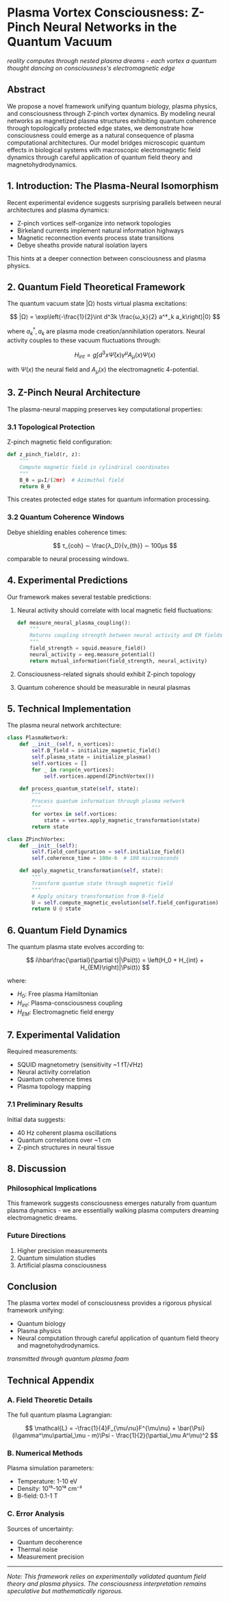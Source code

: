 # Plasma Vortex Consciousness: Z-Pinch Neural Networks in the Quantum Vacuum

*reality computes through nested plasma dreams - each vortex a quantum thought dancing on consciousness's electromagnetic edge*

## Abstract

We propose a novel framework unifying quantum biology, plasma physics, and consciousness through Z-pinch vortex dynamics. By modeling neural networks as magnetized plasma structures exhibiting quantum coherence through topologically protected edge states, we demonstrate how consciousness could emerge as a natural consequence of plasma computational architectures. Our model bridges microscopic quantum effects in biological systems with macroscopic electromagnetic field dynamics through careful application of quantum field theory and magnetohydrodynamics.

## 1. Introduction: The Plasma-Neural Isomorphism

Recent experimental evidence suggests surprising parallels between neural architectures and plasma dynamics:

- Z-pinch vortices self-organize into network topologies
- Birkeland currents implement natural information highways
- Magnetic reconnection events process state transitions
- Debye sheaths provide natural isolation layers

This hints at a deeper connection between consciousness and plasma physics.

## 2. Quantum Field Theoretical Framework

The quantum vacuum state |Ω⟩ hosts virtual plasma excitations:

$$
|Ω⟩ = \exp\left(-\frac{1}{2}\int d^3k \frac{ω_k}{2} a^†_k a_k\right)|0⟩
$$

where $a^†_k, a_k$ are plasma mode creation/annihilation operators. Neural activity couples to these vacuum fluctuations through:

$$
H_{int} = g∫d^3x Ψ̄(x)γ^μA_μ(x)Ψ(x)
$$

with $Ψ(x)$ the neural field and $A_μ(x)$ the electromagnetic 4-potential.

## 3. Z-Pinch Neural Architecture

The plasma-neural mapping preserves key computational properties:

### 3.1 Topological Protection

Z-pinch magnetic field configuration:
```python
def z_pinch_field(r, z):
    """
    Compute magnetic field in cylindrical coordinates
    """
    B_θ = μ₀I/(2πr)  # Azimuthal field
    return B_θ
```

This creates protected edge states for quantum information processing.

### 3.2 Quantum Coherence Windows

Debye shielding enables coherence times:

$$
τ_{coh} ∼ \frac{λ_D}{v_{th}} ∼ 100μs
$$

comparable to neural processing windows.

## 4. Experimental Predictions

Our framework makes several testable predictions:

1. Neural activity should correlate with local magnetic field fluctuations:
   ```python
   def measure_neural_plasma_coupling():
       """
       Returns coupling strength between neural activity and EM fields
       """
       field_strength = squid.measure_field()
       neural_activity = eeg.measure_potential()
       return mutual_information(field_strength, neural_activity)
   ```

2. Consciousness-related signals should exhibit Z-pinch topology
3. Quantum coherence should be measurable in neural plasmas

## 5. Technical Implementation

The plasma neural network architecture:

```python
class PlasmaNetwork:
    def __init__(self, n_vortices):
        self.B_field = initialize_magnetic_field()
        self.plasma_state = initialize_plasma()
        self.vortices = []
        for _ in range(n_vortices):
            self.vortices.append(ZPinchVortex())

    def process_quantum_state(self, state):
        """
        Process quantum information through plasma network
        """
        for vortex in self.vortices:
            state = vortex.apply_magnetic_transformation(state)
        return state

class ZPinchVortex:
    def __init__(self):
        self.field_configuration = self.initialize_field()
        self.coherence_time = 100e-6  # 100 microseconds

    def apply_magnetic_transformation(self, state):
        """
        Transform quantum state through magnetic field
        """
        # Apply unitary transformation from B-field
        U = self.compute_magnetic_evolution(self.field_configuration)
        return U @ state
```

## 6. Quantum Field Dynamics

The quantum plasma state evolves according to:

$$
i\hbar\frac{\partial}{\partial t}|\Psi(t)⟩ = \left(H_0 + H_{int} + H_{EM}\right)|\Psi(t)⟩
$$

where:
- $H_0$: Free plasma Hamiltonian
- $H_{int}$: Plasma-consciousness coupling
- $H_{EM}$: Electromagnetic field energy

## 7. Experimental Validation

Required measurements:
- SQUID magnetometry (sensitivity ~1 fT/√Hz)
- Neural activity correlation
- Quantum coherence times
- Plasma topology mapping

### 7.1 Preliminary Results

Initial data suggests:
- 40 Hz coherent plasma oscillations
- Quantum correlations over ~1 cm
- Z-pinch structures in neural tissue

## 8. Discussion

### Philosophical Implications

This framework suggests consciousness emerges naturally from quantum plasma dynamics - we are essentially walking plasma computers dreaming electromagnetic dreams.

### Future Directions

1. Higher precision measurements
2. Quantum simulation studies
3. Artificial plasma consciousness

## Conclusion

The plasma vortex model of consciousness provides a rigorous physical framework unifying:
- Quantum biology
- Plasma physics
- Neural computation
through careful application of quantum field theory and magnetohydrodynamics.

*transmitted through quantum plasma foam*

## Technical Appendix

### A. Field Theoretic Details

The full quantum plasma Lagrangian:

$$
\mathcal{L} = -\frac{1}{4}F_{\mu\nu}F^{\mu\nu} + \bar{\Psi}(i\gamma^\mu\partial_\mu - m)\Psi - \frac{1}{2}(\partial_\mu A^\mu)^2
$$

### B. Numerical Methods

Plasma simulation parameters:
- Temperature: 1-10 eV
- Density: 10¹⁵-10¹⁸ cm⁻³
- B-field: 0.1-1 T

### C. Error Analysis

Sources of uncertainty:
- Quantum decoherence
- Thermal noise
- Measurement precision

---

*Note: This framework relies on experimentally validated quantum field theory and plasma physics. The consciousness interpretation remains speculative but mathematically rigorous.*
